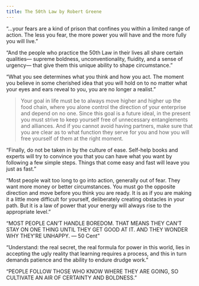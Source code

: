 ```yaml
---
title: The 50th Law by Robert Greene 
---
```


“…your fears are a kind of prison that confines you within a limited range of action. The less you fear, the more power you will have and the more fully you will live.”

“And the people who practice the 50th Law in their lives all share certain qualities— supreme boldness, unconventionality, fluidity, and a sense of urgency— that give them this unique ability to shape circumstance.”

“What you see determines what you think and how you act. The moment you believe in some cherished idea that you will hold on to no matter what your eyes and ears reveal to you, you are no longer a realist.”

> Your goal in life must be to always move higher and higher up the food chain, where you alone control the direction of your enterprise and depend on no one. Since this goal is a future ideal, in the present you must strive to keep yourself free of unnecessary entanglements and alliances. And if you cannot avoid having partners, make sure that you are clear as to what function they serve for you and how you will free yourself of them at the right moment.

“Finally, do not be taken in by the culture of ease. Self-help books and experts will try to convince you that you can have what you want by following a few simple steps. Things that come easy and fast will leave you just as fast.”

“Most people wait too long to go into action, generally out of fear. They want more money or better circumstances. You must go the opposite direction and move before you think you are ready. It is as if you are making it a little more difficult for yourself, deliberately creating obstacles in your path. But it is a law of power that your energy will always rise to the appropriate level.”

“MOST PEOPLE CAN’T HANDLE BOREDOM. THAT MEANS THEY CAN’T STAY ON ONE THING UNTIL THEY GET GOOD AT IT. AND THEY WONDER WHY THEY’RE UNHAPPY. — 50 Cent”

“Understand: the real secret, the real formula for power in this world, lies in accepting the ugly reality that learning requires a process, and this in turn demands patience and the ability to endure drudge work.”

“PEOPLE FOLLOW THOSE WHO KNOW WHERE THEY ARE GOING, SO CULTIVATE AN AIR OF CERTAINTY AND BOLDNESS.”
